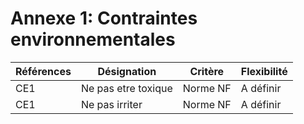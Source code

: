 # Annexe 1: Contraintes environnementales

| Références | Désignation | Critère | Flexibilité |
|---|---|---|---|
| CE1 | Ne pas etre toxique | Norme NF | A définir |
| CE1 | Ne pas irriter | Norme NF | A définir |
